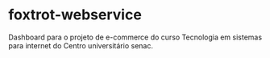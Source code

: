 foxtrot-webservice
==================

Dashboard para o projeto de e-commerce do curso Tecnologia em sistemas para internet do Centro universitário senac.
